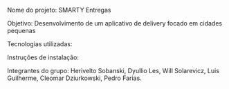 Nome do projeto:
  SMARTY Entregas

Objetivo:
  Desenvolvimento de um aplicativo de delivery focado em cidades pequenas
  
Tecnologias utilizadas:
  
Instruções de instalação: 
  
Integrantes do grupo: 
  Herivelto Sobanski, Dyullio Les, Will Solarevicz, Luis Guilherme, Cleomar Dziurkowski, Pedro Farias.
